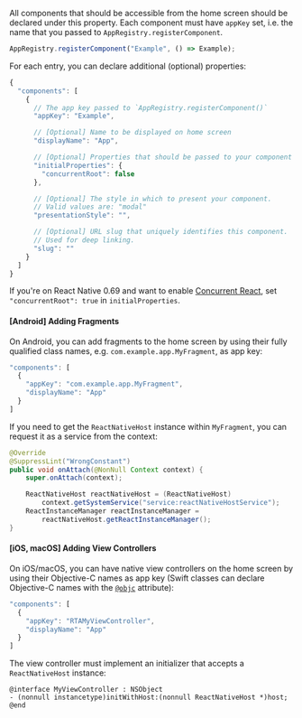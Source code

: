 All components that should be accessible from the home screen should be declared
under this property. Each component must have `appKey` set, i.e. the name that
you passed to `AppRegistry.registerComponent`.

```javascript
AppRegistry.registerComponent("Example", () => Example);
```

For each entry, you can declare additional (optional) properties:

```javascript
{
  "components": [
    {
      // The app key passed to `AppRegistry.registerComponent()`
      "appKey": "Example",

      // [Optional] Name to be displayed on home screen
      "displayName": "App",

      // [Optional] Properties that should be passed to your component
      "initialProperties": {
        "concurrentRoot": false
      },

      // [Optional] The style in which to present your component.
      // Valid values are: "modal"
      "presentationStyle": "",

      // [Optional] URL slug that uniquely identifies this component.
      // Used for deep linking.
      "slug": ""
    }
  ]
}
```

If you're on React Native 0.69 and want to enable
[Concurrent React](https://reactjs.org/blog/2022/03/29/react-v18.html#what-is-concurrent-react),
set `"concurrentRoot": true` in `initialProperties`.

<a name='android-adding-fragments' />

#### [Android] Adding Fragments

On Android, you can add fragments to the home screen by using their fully
qualified class names, e.g. `com.example.app.MyFragment`, as app key:

```javascript
"components": [
  {
    "appKey": "com.example.app.MyFragment",
    "displayName": "App"
  }
]
```

If you need to get the `ReactNativeHost` instance within `MyFragment`, you can
request it as a service from the context:

```java
@Override
@SuppressLint("WrongConstant")
public void onAttach(@NonNull Context context) {
    super.onAttach(context);

    ReactNativeHost reactNativeHost = (ReactNativeHost)
        context.getSystemService("service:reactNativeHostService");
    ReactInstanceManager reactInstanceManager =
        reactNativeHost.getReactInstanceManager();
}
```

<a name='ios-macos-adding-view-controllers' />

#### [iOS, macOS] Adding View Controllers

On iOS/macOS, you can have native view controllers on the home screen by using
their Objective-C names as app key (Swift classes can declare Objective-C names
with the
[`@objc`](https://docs.swift.org/swift-book/documentation/the-swift-programming-language/attributes/#objc)
attribute):

```javascript
"components": [
  {
    "appKey": "RTAMyViewController",
    "displayName": "App"
  }
]
```

The view controller must implement an initializer that accepts a
`ReactNativeHost` instance:

```objc
@interface MyViewController : NSObject
- (nonnull instancetype)initWithHost:(nonnull ReactNativeHost *)host;
@end
```
